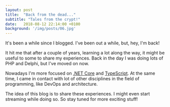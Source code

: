 ```yaml
---
layout: post
title:  "Back from the dead..."
subtitle: "Tales from the crypt!"
date:   2018-08-12 22:14:00 +0100
background: '/img/posts/06.jpg'
---
```

It's been a while since I blogged. I've been out a while, but, hey, I'm back!

It hit me that after a couple of years, learning a lot along the way, it might be useful to some to share my experiences. Back in the day I was doing lots of PHP and Delphi, but I've moved on now.

Nowadays I'm more focused on [.NET Core](http://dot.net) and [TypeScript](https://www.typescriptlang.org/). At the same time, I came in contact with lot of other disciplines in the field of programming, like DevOps and architecture.

The idea of this blog is to share these experiences. I might even start streaming while doing so. So stay tuned for more exciting stuff!